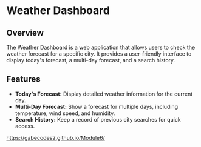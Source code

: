 # Weather Dashboard

## Overview

The Weather Dashboard is a web application that allows users to check the weather forecast for a specific city. It provides a user-friendly interface to display today's forecast, a multi-day forecast, and a search history.

## Features

- **Today's Forecast:** Display detailed weather information for the current day.
- **Multi-Day Forecast:** Show a forecast for multiple days, including temperature, wind speed, and humidity.
- **Search History:** Keep a record of previous city searches for quick access.

https://gabecodes2.github.io/Module6/
